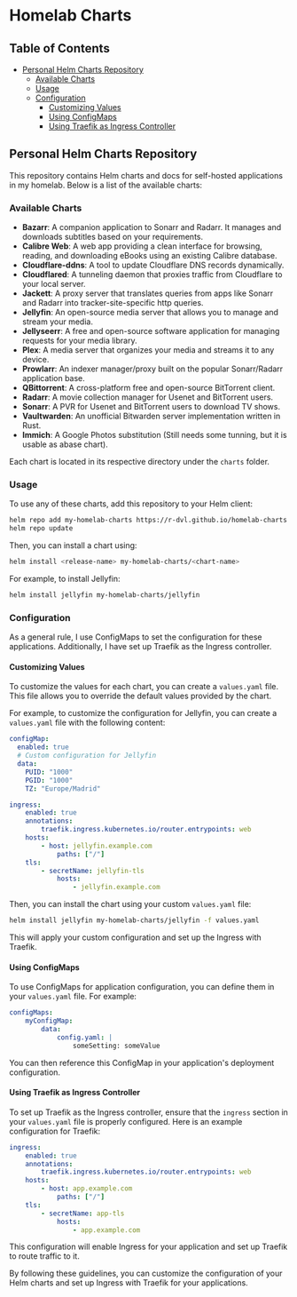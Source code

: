 # Homelab Charts
## Table of Contents

- [Personal Helm Charts Repository](#personal-helm-charts-repository)
    - [Available Charts](#available-charts)
    - [Usage](#usage)
    - [Configuration](#configuration)
        - [Customizing Values](#customizing-values)
        - [Using ConfigMaps](#using-configmaps)
        - [Using Traefik as Ingress Controller](#using-traefik-as-ingress-controller)

## Personal Helm Charts Repository

This repository contains Helm charts and docs for self-hosted applications in my homelab. Below is a list of the available charts:

### Available Charts

- **Bazarr**: A companion application to Sonarr and Radarr. It manages and downloads subtitles based on your requirements.
- **Calibre Web**: A web app providing a clean interface for browsing, reading, and downloading eBooks using an existing Calibre database.
- **Cloudflare-ddns**: A tool to update Cloudflare DNS records dynamically.
- **Cloudflared**: A tunneling daemon that proxies traffic from Cloudflare to your local server.
- **Jackett**: A proxy server that translates queries from apps like Sonarr and Radarr into tracker-site-specific http queries.
- **Jellyfin**: An open-source media server that allows you to manage and stream your media.
- **Jellyseerr**: A free and open-source software application for managing requests for your media library.
- **Plex**: A media server that organizes your media and streams it to any device.
- **Prowlarr**: An indexer manager/proxy built on the popular Sonarr/Radarr application base.
- **QBittorrent**: A cross-platform free and open-source BitTorrent client.
- **Radarr**: A movie collection manager for Usenet and BitTorrent users.
- **Sonarr**: A PVR for Usenet and BitTorrent users to download TV shows.
- **Vaultwarden**: An unofficial Bitwarden server implementation written in Rust.
- **Immich**: A Google Photos substitution (Still needs some tunning, but it is usable as abase chart).

Each chart is located in its respective directory under the `charts` folder.

### Usage

To use any of these charts, add this repository to your Helm client:

```sh
helm repo add my-homelab-charts https://r-dvl.github.io/homelab-charts
helm repo update
```

Then, you can install a chart using:

```sh
helm install <release-name> my-homelab-charts/<chart-name>
```

For example, to install Jellyfin:

```sh
helm install jellyfin my-homelab-charts/jellyfin
```

### Configuration

As a general rule, I use ConfigMaps to set the configuration for these applications. Additionally, I have set up Traefik as the Ingress controller.

#### Customizing Values

To customize the values for each chart, you can create a `values.yaml` file. This file allows you to override the default values provided by the chart.

For example, to customize the configuration for Jellyfin, you can create a `values.yaml` file with the following content:

```yaml
configMap:
  enabled: true
  # Custom configuration for Jellyfin
  data:
    PUID: "1000"
    PGID: "1000"
    TZ: "Europe/Madrid"

ingress:
    enabled: true
    annotations:
        traefik.ingress.kubernetes.io/router.entrypoints: web
    hosts:
        - host: jellyfin.example.com
            paths: ["/"]
    tls:
        - secretName: jellyfin-tls
            hosts:
                - jellyfin.example.com
```

Then, you can install the chart using your custom `values.yaml` file:

```sh
helm install jellyfin my-homelab-charts/jellyfin -f values.yaml
```

This will apply your custom configuration and set up the Ingress with Traefik.

#### Using ConfigMaps

To use ConfigMaps for application configuration, you can define them in your `values.yaml` file. For example:

```yaml
configMaps:
    myConfigMap:
        data:
            config.yaml: |
                someSetting: someValue
```

You can then reference this ConfigMap in your application's deployment configuration.

#### Using Traefik as Ingress Controller

To set up Traefik as the Ingress controller, ensure that the `ingress` section in your `values.yaml` file is properly configured. Here is an example configuration for Traefik:

```yaml
ingress:
    enabled: true
    annotations:
        traefik.ingress.kubernetes.io/router.entrypoints: web
    hosts:
        - host: app.example.com
            paths: ["/"]
    tls:
        - secretName: app-tls
            hosts:
                - app.example.com
```

This configuration will enable Ingress for your application and set up Traefik to route traffic to it.

By following these guidelines, you can customize the configuration of your Helm charts and set up Ingress with Traefik for your applications.
